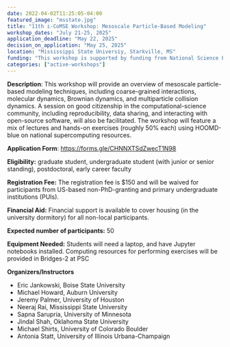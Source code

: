```yaml
---
date: 2022-04-02T11:25:05-04:00
featured_image: "msstate.jpg"
title: "11th i-CoMSE Workshop: Mesoscale Particle-Based Modeling"
workshop_dates: "July 21-25, 2025"
application_deadline: "May 22, 2025"
decision_on_application: "May 25, 2025"
location: "Mississippi State Universiy, Starkville, MS"
funding: "This workshop is supported by funding from National Science Foundation Office of Advanced Cyberinfrastructure"
categories: ["active-workshops"]
---
```


**Description**: This workshop will provide an overview of mesoscale particle-based modeling techniques, 
including coarse-grained interactions, molecular  dynamics, Brownian dynamics, and multiparticle collision dynamics. 
A session on good citizenship in the computational-science community, including reproducibility, data sharing, and 
interacting with open-source  software, will also be facilitated. The workshop will feature a mix of lectures and 
hands-on exercises (roughly 50% each) using HOOMD-blue on national  supercomputing resources.

**Application Form**: https://forms.gle/CHNNXTSdZwecT1N98

**Eligibility:** graduate student, undergraduate student (with junior or senior standing), postdoctoral, early career faculty

**Registration Fee:** The registration fee is $150 and will be waived for participants from US-based non-PhD-granting and primary undergraduate institutions (PUIs).

**Financial Aid:** Financial support is available to cover housing (in the university dormitory) for all non-local participants.

**Expected number of participants:** 50

**Equipment Needed:** Students will need a laptop, and have Jupyter notebooks installed. Computing resources for performing exercises will be provided in Bridges-2 at PSC

**Organizers/Instructors**
 - Eric Jankowski, Boise State University
 - Michael Howard, Auburn University
 - Jeremy Palmer, University of Houston
 - Neeraj Rai, Mississippi State University
 - Sapna Sarupria, University of Minnesota
 - Jindal Shah, Oklahoma State University
 - Michael Shirts, University of Colorado Boulder
 - Antonia Statt, University of Illinois Urbana-Champaign
